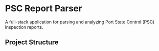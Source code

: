 # PSC Report Parser

A full-stack application for parsing and analyzing Port State Control (PSC) inspection reports.

## Project Structure
